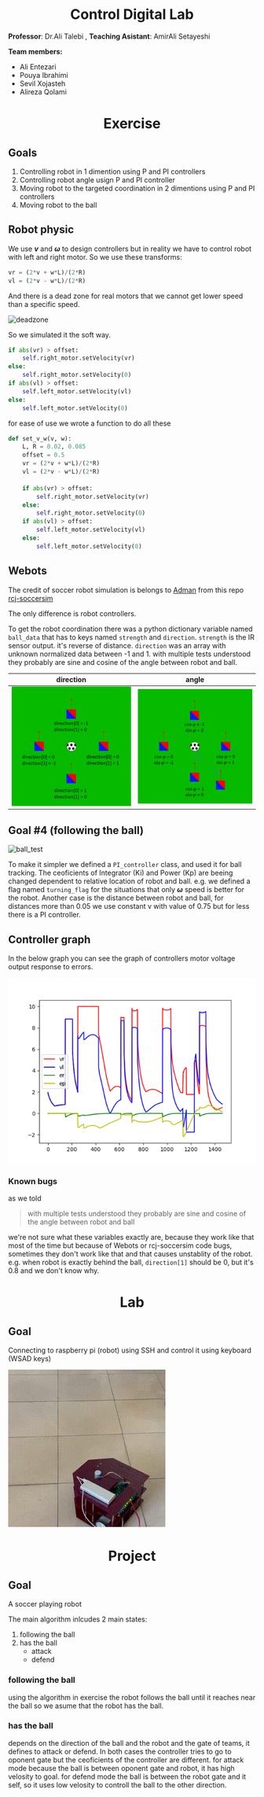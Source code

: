 <h1 align="center">Control Digital Lab</h1>

**Professor**: Dr.Ali Talebi
, **Teaching Asistant**: AmirAli Setayeshi

**Team members:**
* Ali Entezari
* Pouya Ibrahimi
* Sevil Xojasteh
* Alireza Qolami

<h1 align="center">Exercise</h1>

## Goals
1. Controlling robot in 1 dimention using P and PI controllers
1. Controlling robot angle usign P and PI controller
1. Moving robot to the targeted coordination in 2 dimentions using P and PI controllers
1. Moving robot to the ball

## Robot physic
We use ***v*** and ***ω*** to design controllers but in reality we have to control robot with left and right motor. So we use these transforms:
```python
vr = (2*v + w*L)/(2*R)
vl = (2*v - w*L)/(2*R)
```
And there is a dead zone for real motors that we cannot get lower speed than a specific speed.

![deadzone](https://user-images.githubusercontent.com/73688480/176275301-b74b5ea7-67c3-420d-9e61-61b63bce8a50.jpg)

So we simulated it the soft way.
```python
if abs(vr) > offset:
    self.right_motor.setVelocity(vr)
else:
    self.right_motor.setVelocity(0)
if abs(vl) > offset:
    self.left_motor.setVelocity(vl)
else:
    self.left_motor.setVelocity(0)
```
for ease of use we wrote a function to do all these

```python
def set_v_w(v, w):
    L, R = 0.02, 0.085
    offset = 0.5
    vr = (2*v + w*L)/(2*R)
    vl = (2*v - w*L)/(2*R)

    if abs(vr) > offset:
        self.right_motor.setVelocity(vr)
    else:
        self.right_motor.setVelocity(0)
    if abs(vl) > offset:
        self.left_motor.setVelocity(vl)
    else:
        self.left_motor.setVelocity(0)
```
## Webots
The credit of soccer robot simulation is belongs to [Adman](https://github.com/Adman) from this repo [rcj-soccersim](https://github.com/RoboCupJuniorTC/rcj-soccersim)

The only difference is robot controllers.

To get the robot coordination there was a python dictionary variable named `ball_data` that has to keys named `strength` and `direction`. `strength` is the IR sensor output. it's reverse of distance. `direction` was an array with unknown normalized data between -1 and 1. with multiple tests understood they probably are sine and cosine of the angle between robot and ball.

| direction   |      angle      |
|:----------:|:-------------:|
| ![direction](./Exercise/images/direction.png) | ![angle](./Exercise/images/angle.png) |

## Goal #4 (following the ball)

![ball_test](./Exercise/images/ball_test_output.gif)

To make it simpler we defined a `PI_controller` class, and used it for ball tracking. The ceoficients of Integrator (Ki) and Power (Kp) are beeing changed dependent to  relative location of robot and ball. e.g. we defined a flag named `turning_flag` for the situations that only ***ω*** speed is better for the robot. Another case is the distance between robot and ball, for distances more than 0.05 we use constant v with value of 0.75 but for less there is a PI controller.

## Controller graph
In the below graph you can see the graph of controllers motor voltage output response to errors.

![graph](./graph/graph.png)

### Known bugs
as we told
> with multiple tests understood they probably are sine and cosine of the angle between robot and ball

we're not sure what these variables exactly are, because they work like that most of the time but because of Webots or rcj-soccersim code bugs, sometimes they don't work like that and that causes unstablity of the robot. e.g. when robot is exactly behind the ball, `direction[1]` should be 0, but it's 0.8 and we don't know why.

<h1 align="center">Lab</h1>

## Goal
Connecting to raspberry pi (robot) using SSH and control it using keyboard (WSAD keys)


![lab](./Lab/result.gif)

<h1 align="center">Project</h1>

## Goal
A soccer playing robot

The main algorithm inlcudes 2 main states:
1. following the ball
2. has the ball
    - attack
    - defend
### following the ball
using the algorithm in exercise the robot follows the ball until it reaches near the ball so we asume that the robot has the ball.

### has the ball
depends on the direction of the ball and the robot and the gate of teams, it defines to attack or defend.
In both cases the controller tries to go to oponent gate but the ceoficients of the controller are different.
for attack mode because the ball is between oponent gate and robot, it has high velosity to goal. for defend mode the ball is between the robot gate and it self, so it
uses low velosity to controll the ball to the other direction.
